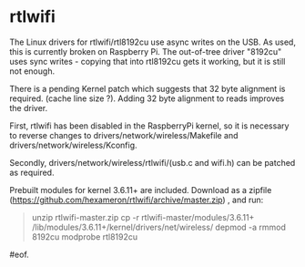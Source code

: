 rtlwifi
=======

The Linux drivers for rtlwifi/rtl8192cu use async writes on the USB.
As used, this is currently broken on Raspberry Pi. The out-of-tree
driver "8192cu" uses sync writes - copying that into rtl8192cu gets
it working, but it is still not enough.

There is a pending Kernel patch which suggests that 32 byte alignment is required.
(cache line size ?). Adding 32 byte alignment to reads improves the driver.

First, rtlwifi has been disabled in the RaspberryPi kernel, so it is
necessary to reverse changes to drivers/network/wireless/Makefile and
drivers/network/wireless/Kconfig.

Secondly, drivers/network/wireless/rtlwifi/(usb.c and wifi.h) can be patched as
required.

Prebuilt modules for kernel 3.6.11+ are included. Download as a zipfile
(https://github.com/hexameron/rtlwifi/archive/master.zip) , and run:
>unzip rtlwifi-master.zip
>cp -r rtlwifi-master/modules/3.6.11+ /lib/modules/3.6.11+/kernel/drivers/net/wireless/
>depmod -a
>rmmod 8192cu
>modprobe rtl8192cu

#eof.